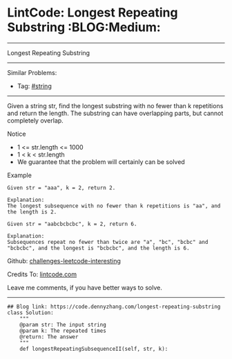 
# LintCode: Longest Repeating Substring     :BLOG:Medium:

---

Longest Repeating Substring  

---

Similar Problems:  

-   Tag: [#string](https://code.dennyzhang.com/tag/string)

---

Given a string str, find the longest substring with no fewer than k repetitions and return the length. The substring can have overlapping parts, but cannot completely overlap.  

Notice  

-   1 <= str.length <= 1000
-   1 < k < str.length
-   We guarantee that the problem will certainly can be solved

Example  

    Given str = "aaa", k = 2, return 2.
    
    Explanation:
    The longest subsequence with no fewer than k repetitions is "aa", and the length is 2.

    Given str = "aabcbcbcbc", k = 2, return 6.
    
    Explanation:
    Subsequences repeat no fewer than twice are "a", "bc", "bcbc" and "bcbcbc", and the longest is "bcbcbc", and the length is 6.

Github: [challenges-leetcode-interesting](https://github.com/DennyZhang/challenges-leetcode-interesting/tree/master/problems/longest-repeating-substring)  

Credits To: [lintcode.com](http://www.lintcode.com/en/problem/longest-repeating-substring/)  

Leave me comments, if you have better ways to solve.  

---

    ## Blog link: https://code.dennyzhang.com/longest-repeating-substring
    class Solution:
        """
        @param str: The input string
        @param k: The repeated times
        @return: The answer
        """
        def longestRepeatingSubsequenceII(self, str, k):

